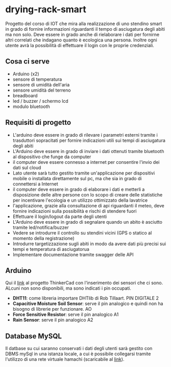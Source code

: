 # drying-rack-smart

Progetto del corso di IOT che mira alla realizzazione di uno stendino smart in grado di fornire informazioni riguardanti il tempo di asciugatura degli abiti ma non solo. Deve essere in grado anche di rielaborare i dati per fornirne altri correlati che indagano quanto è ecologica una persona. Inoltre ogni utente avrà la possibilità di effettuare il login con le proprie credenziali.

## Cosa ci serve
- Arduino (x2)
- sensore di temperatura
- sensore di umidità dell'aria
- sensore umidità del terreno
- breadboard
- led / buzzer / schermo lcd
- modulo bluetooth

## Requisiti di progetto
- L'arduino deve essere in grado di rilevare i parametri esterni tramite i trasduttori sopracitati per fornire indicazioni utili sui tempi di asciugatura degli abiti
- L'Arduino deve essere in grado di inviare i dati ottenuti tramite bluetooth al dispositivo che funge da computer
- il computer deve essere connesso a internet per consentire l'invio dei dati sul cloud
- Lato utente sarà tutto gestito tramite un'applicazione per dispositivi mobile o installata direttamente sul pc, ma che sia in grado di connettersi a Internet
- il computer deve essere in grado di elaborare i dati e metterli a disposizione delle altre persone con lo scopo di creare delle statistiche per incentivare l'ecologia e un utilizzo ottimizzato della lavatrice
- l'applicazione, grazie alla consultazione di api riguardanti il meteo, deve fornire indicazioni sulla possibilità e rischi di stendere fuori
- Effettuare il login/logout da parte degli utenti
- L'Arduino deve essere in grado di segnalare quando un abito è asciutto tramite led/notifica/buzzer
- Vedere se introdurre il controllo su stendini vicini (GPS o statico al momento della registrazione)
- Introdurre targetizzazione sugli abiti in modo da avere dati più precisi sui tempi e temperatura di asciugatorua
- Implementare documentazione tramite swagger delle API

## Arduino

Qui il [link](https://www.tinkercad.com/things/hZl0u94ahFn-drying-rack-smart/editel?sharecode=D3SCMsZ7Jgg0KzsocBVNS1I2N93rQOPSl80nIKx_3Zo) al progetto ThinkerCad con l'inserimento dei sensori che ci sono. ALcuni non sono disponibili, ma sono indicati i pin occupati.

- **DHT11**: come libreria importare DHTlib di Rob Tillaart. PIN DIGITALE 2
- **Capacitive Moisture Soil Sensor**: serve il pin analogico e quindi non ha bisogno di librerie per funzionare. AO
- **Force Sensitive Resistor**: serve il pin analogico A1
- **Rain Sensor**: serve il pin analogico A2

## Database MySQL
Il datbase su cui saranno conservati i dati degli utenti sarà gestito con DBMS mySql in una istanza locale, a cui è possibile collegarsi tramite l'utilizzo di una rete virtuale hamachi (scaricabile al [link](https://vpn.net/)).


